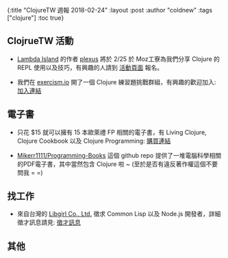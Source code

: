 {:title "ClojureTW 週報 2018-02-24"
:layout :post
:author "coldnew"
:tags  ["clojure"]
:toc true}

## ClojrueTW 活動

- [Lambda Island](https://lambdaisland.com/) 的作者 [plexus](https://twitter.com/plexus) 將於 2/25 於 Moz工寮為我們分享 Clojure 的 REPL 使用以及技巧，有興趣的人請到 [活動頁面](https://www.meetup.com/Clojure-tw/events/247467501/) 報名。

- 我們在 [exercism.io](http://exercism.io/) 開了一個 Clojure 練習題挑戰群組，有興趣的歡迎加入: [加入連結](http://exercism.io/teams/clojure-tw/)

## 電子書

- 只花 $15 就可以擁有 15 本歐萊禮 FP 相關的電子書，有 Living Clojure, Clojure Cookbook 以及 Clojure Programming: [購買連結](https://www.humblebundle.com/books/functional-programming-books)

- [Mikerr1111/Programming-Books](https://github.com/Mikerr1111/Programming-Books) 這個 github repo 提供了一堆電腦科學相關的PDF電子書，其中當然包含 Clojure 啦 ~ (至於是否有違反著作權這個不要問我 = =)

## 找工作

- 來自台灣的 [Libgirl Co., Ltd.](https://libgirl.com/) 徵求 Common Lisp 以及 Node.js 開發者，詳細徵才訊息請見: [徵才訊息](https://docs.google.com/document/d/1vmSmlVA5TiYvTRoCtCWLCNd0mS6BaijUPTGQPw5FfyM/edit#)

## 其他
